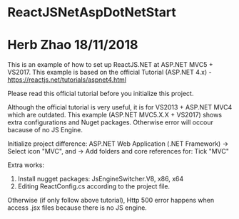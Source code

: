 # ReactJSNetAspDotNetStart
# Herb Zhao 18/11/2018

This is an example of how to set up ReactJS.NET at ASP.NET MVC5 + VS2017. This example is based on the official Tutorial (ASP.NET 4.x) - https://reactjs.net/tutorials/aspnet4.html

Please read this official tutorial before you initialize this project.

Although the official tutorial is very useful, it is for VS2013 + ASP.NET MVC4 which are outdated. This example (ASP.NET MVC5.X.X + VS2017) shows extra configurations and Nuget packages. Otherwise error will occour bacause of no JS Engine.

Initialize project difference:
ASP.NET Web Application (.NET Framework)
  -> Select icon "MVC", and
  -> Add folders and core references for: Tick "MVC"

Extra works:
1. Install nugget packages: JsEngineSwitcher.V8, x86, x64
2. Editing ReactConfig.cs according to the project file.

Otherwise (if only follow above tutorial), Http 500 error happens when access .jsx files because there is no JS engine.
